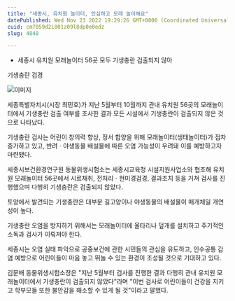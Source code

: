 ```yaml
---
title: "세종시, 유치원 놀이터, 안심하고 모래 놀이해요"
datePublished: Wed Nov 23 2022 19:29:26 GMT+0000 (Coordinated Universal Time)
cuid: cm7059d2i001z09l8dp0e0edz
slug: 4848

---
```



- 세종시 유치원 모래놀이터 56곳 모두 기생충란 검출되지 않아

기생충란 검경

![이미지](https://cdn.hashnode.com/res/hashnode/image/upload/v1739257919899/4c7c0382-0206-4484-a852-75bc2118a4b2.jpeg)

세종특별자치시(시장 최민호)가 지난 5월부터 10월까지 관내 유치원 56곳의 모래놀이터에서 기생충란 검출 여부를 조사한 결과 모든 시설에서 기생충란이 검출되지 않은 것으로 나타났다.

기생충란 검사는 어린이 창의력 향상, 정서 함양을 위해 모래놀이터(생태놀이터)가 점차 증가하고 있고, 반려ㆍ야생동물 배설물에 따른 오염 가능성이 우려돼 이를 예방하고자 마련됐다.

세종시보건환경연구원 동물위생시험소는 세종시교육청 시설지원사업소와 협조해 유치원 모래놀이터 56곳에서 시료채취, 전처리ㆍ현미경검경, 결과조치 등을 거쳐 검사를 진행했으며 다행히 기생충란은 검출되지 않았다.

토양에서 발견되는 기생충란은 대부분 길고양이나 야생동물의 배설물이 매개체일 개연성이 높다.

기생충란 오염을 방지하기 위해서는 모래놀이터에 울타리나 덮개를 설치하고 주기적인 소독과 검사가 이뤄져야 한다.

세종시는 오염 실태 파악으로 공중보건에 관한 시민들의 관심을 유도하고, 인수공통 감염 예방으로 어린이들이 마음 놓고 뛰놀 수 있는 환경이 조성될 것으로 기대하고 있다.

김문배 동물위생시험소장은 "지난 5월부터 검사를 진행한 결과 다행히 관내 유치원 모래놀이터에서 기생충란이 검출되지 않았다"라며 "이번 검사로 어린이들이 건강을 지키고 학부모들 또한 불안감을 해소할 수 있게 될 것"이라고 말했다.